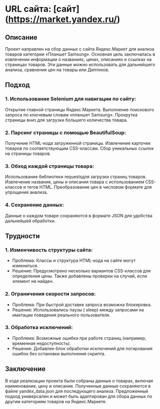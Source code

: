 # URL сайта: [сайт] (https://market.yandex.ru/)

## Описание
Проект направлен на сбор данных с сайта Яндекс.Маркет для анализа товаров категории «Планшет Samsung». Основная цель заключалась в извлечении информации о названиях, ценах, описаниях и ссылках на страницах товаров. Эти данные можно использовать для дальнейшего анализа, сравнения цен на товары или Диптихов.

## Подход

### 1. Использование Selenium для навигации по сайту:
Открытие главной страницы Яндекс.Маркета.
Выполнение поискового запроса по ключевым словам «планшет Samsung».
Прокрутка страницы вниз для загрузки большего количества товара.

### 2. Парсинг страницы с помощью BeautifulSoup:
Получение HTML-кода загруженной страницы.
Извлечение карточек товаров по соответствующим CSS-классам.
Сбор уникальных ссылок на страницы товаров.

### 3. Обход каждой страницы товара:
Использование библиотеки requestsдля загрузки страниц товаров.
Извлечение названия, цены и описания товара с использованием CSS-классов и тегов HTML.
Преобразование цен в числовом формате для упрощения анализа.
### 4. Сохранение данных:
Данные о каждом товаре сохраняются в формате JSON для удобства дальнейшей обработки.

## Трудности

### 1. Изменчивость структуры сайта:
* Проблема: Классы и структура HTML-кода на сайте могут измениться.
* Решение: Предусмотрено несколько вариантов CSS-классов для определения цены. Также добавлены проверки на случай, если элемент не найден.

### 2. Ограничения скорости запросов:
* Проблема: При быстрой доставке запроса возможна блокировка.
* Решение: Использовались паузы ( sleep) между запросами на имитации поведения реального пользователя.

### 3. Обработка исключений:
* Проблема: Возможные ошибки при работе страниц (например, временная недоступность).
* Решение: Добавлен блок обработки исключений для логирования ошибок без остановки выполнения скрипта.

## Заключение

В ходе реализации проекта были собраны данные о товарах, включая наименование, цену и описание. Полученные данные сохраняются в файле yandex_data.json для последующего анализа. Предложенный подход универсален и может быть адаптирован для сбора данных по другим категориям товаров на Яндекс.Маркете.

